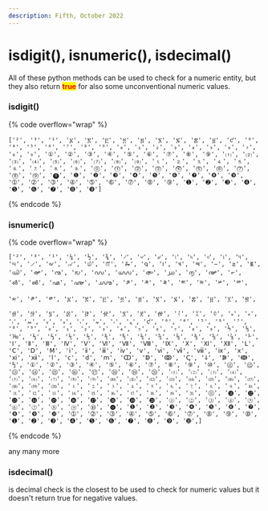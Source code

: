 ```yaml
---
description: Fifth, October 2022
---
```


# isdigit(), isnumeric(), isdecimal()

All of these python methods can be used to check for a numeric entity, but they also return <mark style="color:red;">**true**</mark> for also some unconventional numeric values.

### isdigit()

{% code overflow="wrap" %}
```
['²', '³', '¹', '፩', '፪', '፫', '፬', '፭', '፮', '፯', '፰', '፱', '᧚', '⁰', '⁴', '⁵', '⁶', '⁷', '⁸', '⁹', '₀', '₁', '₂', '₃', '₄', '₅', '₆', '₇', '₈', '₉', '①', '②', '③', '④', '⑤', '⑥', '⑦', '⑧', '⑨', '⑴', '⑵', '⑶', '⑷', '⑸', '⑹', '⑺', '⑻', '⑼', '⒈', '⒉', '⒊', '⒋', '⒌', '⒍', '⒎', '⒏', '⒐', '⓪', '⓵', '⓶', '⓷', '⓸', '⓹', '⓺', '⓻', '⓼', '⓽', '⓿', '❶', '❷', '❸', '❹', '❺', '❻', '❼', '❽', '❾', '➀', '➁', '➂', '➃', '➄', '➅', '➆', '➇', '➈', '➊', '➋', '➌', '➍', '➎', '➏', '➐', '➑', '➒']
```
{% endcode %}

### isnumeric()

{% code overflow="wrap" %}
```
['²', '³', '¹', '¼', '½', '¾', '৴', '৵', '৶', '৷', '৸', '৹', '୲', '୳', '୴', '୵', '୶', '୷', '௰', '௱', '௲', '౸', '౹', '౺', '౻', '౼', '౽', '౾', '൘', '൙', '൚', '൛', '൜', '൝', '൞', '൰', '൱', '൲', '൳', '൴', '൵', '൶', '൷', '൸', '༪', '༫', '༬', '༭', '༮', '༯', '༰', '༱', '༲', '༳', '፩', '፪', '፫', '፬', '፭', '፮', '፯', '፰', '፱', '፲', '፳', '፴', '፵', '፶', '፷', '፸', '፹', '፺', '፻', '፼', 'ᛮ', 'ᛯ', 'ᛰ', '៰', '៱', '៲', '៳', '៴', '៵', '៶', '៷', '៸', '៹', '᧚', '⁰', '⁴', '⁵', '⁶', '⁷', '⁸', '⁹', '₀', '₁', '₂', '₃', '₄', '₅', '₆', '₇', '₈', '₉', '⅐', '⅑', '⅒', '⅓', '⅔', '⅕', '⅖', '⅗', '⅘', '⅙', '⅚', '⅛', '⅜', '⅝', '⅞', '⅟', 'Ⅰ', 'Ⅱ', 'Ⅲ', 'Ⅳ', 'Ⅴ', 'Ⅵ', 'Ⅶ', 'Ⅷ', 'Ⅸ', 'Ⅹ', 'Ⅺ', 'Ⅻ', 'Ⅼ', 'Ⅽ', 'Ⅾ', 'Ⅿ', 'ⅰ', 'ⅱ', 'ⅲ', 'ⅳ', 'ⅴ', 'ⅵ', 'ⅶ', 'ⅷ', 'ⅸ', 'ⅹ', 'ⅺ', 'ⅻ', 'ⅼ', 'ⅽ', 'ⅾ', 'ⅿ', 'ↀ', 'ↁ', 'ↂ', 'ↅ', 'ↆ', 'ↇ', 'ↈ', '↉', '①', '②', '③', '④', '⑤', '⑥', '⑦', '⑧', '⑨', '⑩', '⑪', '⑫', '⑬', '⑭', '⑮', '⑯', '⑰', '⑱', '⑲', '⑳', '⑴', '⑵', '⑶', '⑷', '⑸', '⑹', '⑺', '⑻', '⑼', '⑽', '⑾', '⑿', '⒀', '⒁', '⒂', '⒃', '⒄', '⒅', '⒆', '⒇', '⒈', '⒉', '⒊', '⒋', '⒌', '⒍', '⒎', '⒏', '⒐', '⒑', '⒒', '⒓', '⒔', '⒕', '⒖', '⒗', '⒘', '⒙', '⒚', '⒛', '⓪', '⓫', '⓬', '⓭', '⓮', '⓯', '⓰', '⓱', '⓲', '⓳', '⓴', '⓵', '⓶', '⓷', '⓸', '⓹', '⓺', '⓻', '⓼', '⓽', '⓾', '⓿', '❶', '❷', '❸', '❹', '❺', '❻', '❼', '❽', '❾', '❿', '➀', '➁', '➂', '➃', '➄', '➅', '➆', '➇', '➈', '➉', '➊', '➋', '➌', '➍', '➎', '➏', '➐', '➑', '➒', '➓',]
```
{% endcode %}

any many more

### isdecimal()

is decimal check is the closest to be used to check for numeric values but it doesn't return true for negative values.
